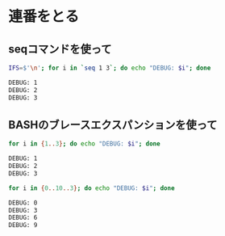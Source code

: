﻿# 連番をとる

## seqコマンドを使って

```bash
IFS=$'\n'; for i in `seq 1 3`; do echo "DEBUG: $i"; done
```

```bash
DEBUG: 1
DEBUG: 2
DEBUG: 3
```

## BASHのブレースエクスパンションを使って

```bash
for i in {1..3}; do echo "DEBUG: $i"; done
```

```bash
DEBUG: 1
DEBUG: 2
DEBUG: 3
```

```bash
for i in {0..10..3}; do echo "DEBUG: $i"; done
```

```bash
DEBUG: 0
DEBUG: 3
DEBUG: 6
DEBUG: 9
```
